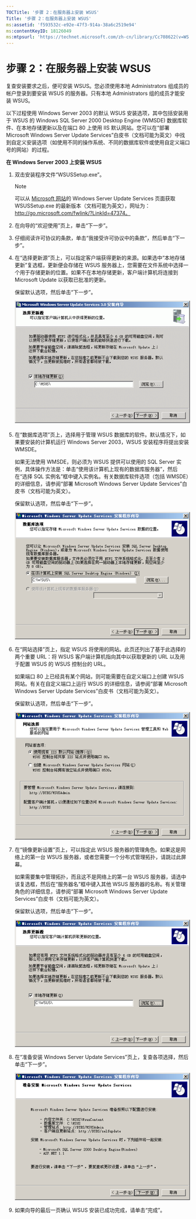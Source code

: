```yaml
---
TOCTitle: '步骤 2：在服务器上安装 WSUS'
Title: '步骤 2：在服务器上安装 WSUS'
ms:assetid: 'f593532c-e92e-47f3-914a-38a6c2519e94'
ms:contentKeyID: 18126049
ms:mtpsurl: 'https://technet.microsoft.com/zh-cn/library/Cc708622(v=WS.10)'
---
```


步骤 2：在服务器上安装 WSUS
===========================

复查安装要求之后，便可安装 WSUS。您必须使用本地 Administrators 组成员的帐户登录到要安装 WSUS 的服务器。只有本地 Administrators 组的成员才能安装 WSUS。

以下过程使用 Windows Server 2003 的默认 WSUS 安装选项，其中包括安装用于 WSUS 的 Windows SQL Server 2000 Desktop Engine (WMSDE) 数据库软件、在本地存储更新以及在端口 80 上使用 IIS 默认网站。您可以在“部署 Microsoft Windows Server Update Services”白皮书（文档可能为英文）中找到自定义安装选项（如使用不同的操作系统、不同的数据库软件或使用自定义端口号的网站）的过程。

**在 Windows Server 2003 上安装 WSUS**
1.  双击安装程序文件“WSUSSetup.exe”。

    > [!NOTE]
    > 可以从 [Microsoft 网站](http://go.microsoft.com/fwlink/?linkid=47374)的 Windows Server Update Services 页面获取 WSUSSetup.exe 的最新版本（文档可能为英文），网址为：http://go.microsoft.com/fwlink/?LinkId=47374。 

2.  在向导的“欢迎使用”页上，单击“下一步”。

3.  仔细阅读许可协议的条款，单击“我接受许可协议中的条款”，然后单击“下一步”。

4.  在“选择更新源”页上，可以指定客户端获得更新的来源。如果选中“本地存储更新”复选框，更新便会存储在 WSUS 服务器上，您需要在文件系统中选择一个用于存储更新的位置。如果不在本地存储更新，客户端计算机将连接到 Microsoft Update 以获取已批准的更新。

    保留默认选项，然后单击“下一步”。

    ![](images/Cc708622.fa6ac6a6-6814-4b7e-96e8-e08af5e534b8(WS.10).gif)

5.  在“数据库选项”页上，选择用于管理 WSUS 数据库的软件。默认情况下，如果要安装的计算机运行 Windows Server 2003，WSUS 安装程序将提出安装 WMSDE。

    如果无法使用 WMSDE，则必须为 WSUS 提供可以使用的 SQL Server 实例，具体操作方法是：单击“使用该计算机上现有的数据库服务器”，然后在“选择 SQL 实例名”框中键入实例名。有关数据库软件选项（包括 WMSDE）的详细信息，请参阅“部署 Microsoft Windows Server Update Services”白皮书（文档可能为英文）。

    保留默认选项，然后单击“下一步”。

    ![](images/Cc708622.bc0b73ad-b338-437c-a3c7-0299e819840d(WS.10).gif)

6.  在“网站选择”页上，指定 WSUS 将使用的网站。此页还列出了基于此选择的两个重要 URL：将 WSUS 客户端计算机指向其中以获取更新的 URL 以及用于配置 WSUS 的 WSUS 控制台的 URL。

    如果端口 80 上已经具有某个网站，则可能需要在自定义端口上创建 WSUS 网站。有关在自定义端口上运行 WSUS 的详细信息，请参阅“部署 Microsoft Windows Server Update Services”白皮书（文档可能为英文）。

    保留默认选项，然后单击“下一步”。

    ![](images/Cc708622.64ed7643-a050-4f54-bf9f-04cf7931adc0(WS.10).gif)

7.  在“镜像更新设置”页上，可以指定此 WSUS 服务器的管理角色。如果这是网络上的第一台 WSUS 服务器，或者您需要一个分布式管理拓扑，请跳过此屏幕。

    如果需要集中管理拓扑，而且这不是网络上的第一台 WSUS 服务器，请选中该复选框，然后在“服务器名”框中键入其他 WSUS 服务器的名称。有关管理角色的详细信息，请参阅“部署 Microsoft Windows Server Update Services”白皮书（文档可能为英文）。

    保留默认选项，然后单击“下一步”。

    ![](images/Cc708622.f26e09d5-983c-418d-8511-8960850403ef(WS.10).gif)

8.  在“准备安装 Windows Server Update Services”页上，复查各项选择，然后单击“下一步”。

    ![](images/Cc708622.20de7d09-3d30-4867-9253-6f353dd1923d(WS.10).gif)

9.  如果向导的最后一页确认 WSUS 安装已成功完成，请单击“完成”。

